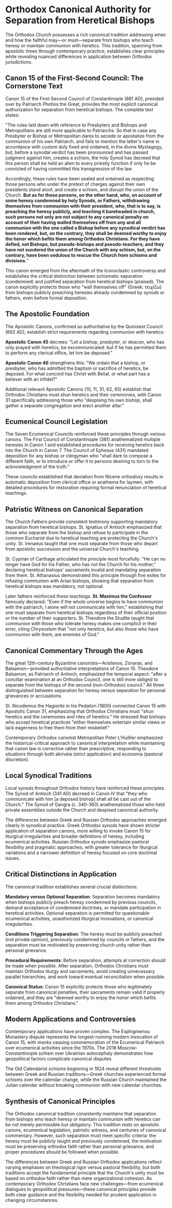 # Orthodox Canonical Authority for Separation from Heretical Bishops

The Orthodox Church possesses a rich canonical tradition addressing when and how the faithful may—or must—separate from bishops who teach heresy or maintain communion with heretics. This tradition, spanning from apostolic times through contemporary practice, establishes clear principles while revealing nuanced differences in application between Orthodox jurisdictions.

## Canon 15 of the First-Second Council: The Cornerstone Text

Canon 15 of the First-Second Council of Constantinople (861 AD), presided over by Patriarch Photios the Great, provides the most explicit canonical authorization for separation from heretical bishops. The complete text states:

"The rules laid down with reference to Presbyters and Bishops and Metropolitans are still more applicable to Patriarchs. So that in case any Presbyter or Bishop or Metropolitan dares to secede or apostatize from the communion of his own Patriarch, and fails to mention the latter's name in accordance with custom duly fixed and ordained, in the divine Mystagogy, but, before a synodal verdict has been pronounced and has passed judgment against him, creates a schism, the holy Synod has decreed that this person shall be held an alien to every priestly function if only he be convicted of having committed this transgression of the law.

Accordingly, these rules have been sealed and ordained as respecting those persons who under the pretext of charges against their own presidents stand aloof, and create a schism, and disrupt the union of the Church. **But as for those persons, on the other hand, who, on account of some heresy condemned by holy Synods, or Fathers, withdrawing themselves from communion with their president, who, that is to say, is preaching the heresy publicly, and teaching it bareheaded in church, such persons not only are not subject to any canonical penalty on account of their having walled themselves off from any and all communion with the one called a Bishop before any synodical verdict has been rendered, but, on the contrary, they shall be deemed worthy to enjoy the honor which befits them among Orthodox Christians. For they have defied, not Bishops, but pseudo-bishops and pseudo-teachers; and they have not sundered the union of the Church with any schism, but, on the contrary, have been sedulous to rescue the Church from schisms and divisions.**"

This canon emerged from the aftermath of the Iconoclastic controversy and establishes the critical distinction between schismatic separation (condemned) and justified separation from heretical bishops (praised). The canon explicitly protects those who "wall themselves off" (Greek: τειχίζω) from bishops publicly preaching heresies already condemned by synods or fathers, even before formal deposition.

## The Apostolic Foundation

The Apostolic Canons, confirmed as authoritative by the Quinisext Council (692 AD), establish strict requirements regarding communion with heretics:

**Apostolic Canon 45** decrees: "Let a bishop, presbyter, or deacon, who has only prayed with heretics, be excommunicated: but if he has permitted them to perform any clerical office, let him be deposed."

**Apostolic Canon 46** strengthens this: "We ordain that a bishop, or presbyter, who has admitted the baptism or sacrifice of heretics, be deposed. For what concord has Christ with Belial, or what part has a believer with an infidel?"

Additional relevant Apostolic Canons (10, 11, 31, 62, 65) establish that Orthodox Christians must shun heretics and their ceremonies, with Canon 31 specifically addressing those who "despising his own bishop, shall gather a separate congregation and erect another altar."

## Ecumenical Council Legislation

The Seven Ecumenical Councils reinforced these principles through various canons. The First Council of Constantinople (381) anathematized multiple heresies in Canon 1 and established procedures for receiving heretics back into the Church in Canon 7. The Council of Ephesus (431) mandated deposition for any bishop or clergyman who "shall dare to compose a different faith, or to introduce or offer it to persons desiring to turn to the acknowledgment of the truth."

These councils established that deviation from Nicene orthodoxy results in automatic deposition from clerical office or anathema for laymen, with detailed procedures for restoration requiring formal renunciation of heretical teachings.

## Patristic Witness on Canonical Separation

The Church Fathers provide consistent testimony supporting mandatory separation from heretical bishops. St. Ignatius of Antioch emphasized that those who separate from the bishop and refuse to participate in the common Eucharist due to heretical teaching are protecting the Church's unity. St. Irenaeus taught that one must separate from those who depart from apostolic succession and the universal Church's teaching.

St. Cyprian of Carthage articulated the principle most forcefully: "He can no longer have God for his Father, who has not the Church for his mother," declaring heretical bishops' sacraments invalid and mandating separation from them. St. Athanasius demonstrated this principle through five exiles for refusing communion with Arian bishops, showing that separation from heretical bishops was mandatory, not optional.

Later fathers reinforced these teachings. **St. Maximus the Confessor** famously declared: "Even if the whole universe begins to have communion with the patriarch, I alone will not communicate with him," establishing that one must separate from heretical bishops regardless of their official position or the number of their supporters. St. Theodore the Studite taught that communion with those who tolerate heresy makes one complicit in their error, citing Chrysostom that "not only heretics, but also those who have communion with them, are enemies of God."

## Canonical Commentary Through the Ages

The great 12th-century Byzantine canonists—Aristenos, Zonaras, and Balsamon—provided authoritative interpretations of Canon 15. Theodore Balsamon, as Patriarch of Antioch, emphasized the temporal aspect: "after a conciliar examination at an Orthodox Council, one is still more obliged to separate from the bishops of the second (non-Orthodox) council." All three distinguished between separation for heresy versus separation for personal grievances or accusations.

St. Nicodemus the Hagiorite in his Pedalion (1800) connected Canon 15 with Apostolic Canon 31, emphasizing that Orthodox Christians must "shun heretics and the ceremonies and rites of heretics." He stressed that bishops who accept heretical practices "either themselves entertain similar views or lack eagerness to free them from their misbelief."

Contemporary Orthodox canonist Metropolitan Peter L'Huillier emphasized the historical-critical approach to canonical interpretation while maintaining that canon law is corrective rather than prescriptive, responding to situations through both akriveia (strict application) and economia (pastoral discretion).

## Local Synodical Traditions

Local synods throughout Orthodox history have reinforced these principles. The Synod of Antioch (341 AD) decreed in Canon IV that "they who communicate with him [a deposed bishop] shall all be cast out of the Church." The Synod of Gangra (c. 340-360) anathematized those who held private assemblies outside the Church and despised canonical authority.

The differences between Greek and Russian Orthodox approaches emerged clearly in synodical practice. Greek Orthodox synods have shown stricter application of separation canons, more willing to invoke Canon 15 for liturgical irregularities and broader definitions of heresy, including ecumenical activities. Russian Orthodox synods emphasize pastoral flexibility and pragmatic approaches, with greater tolerance for liturgical variations and a narrower definition of heresy focused on core doctrinal issues.

## Critical Distinctions in Application

The canonical tradition establishes several crucial distinctions:

**Mandatory versus Optional Separation**: Separation becomes mandatory when bishops publicly preach heresy condemned by previous councils, demand acceptance of condemned doctrines, or mandate participation in heretical activities. Optional separation is permitted for questionable ecumenical activities, unauthorized liturgical innovations, or canonical irregularities.

**Conditions Triggering Separation**: The heresy must be publicly preached (not private opinion), previously condemned by councils or fathers, and the separation must be motivated by preserving church unity rather than personal grievance.

**Procedural Requirements**: Before separation, attempts at correction should be made when possible. After separation, Orthodox Christians must maintain Orthodox liturgy and sacraments, avoid creating unnecessary parallel hierarchies, and work toward eventual reconciliation when possible.

**Canonical Status**: Canon 15 explicitly protects those who legitimately separate from canonical penalties, their sacraments remain valid if properly ordained, and they are "deemed worthy to enjoy the honor which befits them among Orthodox Christians."

## Modern Applications and Controversies

Contemporary applications have proven complex. The Esphigmenou Monastery dispute represents the longest-running modern invocation of Canon 15, with monks ceasing commemoration of the Ecumenical Patriarch over ecumenical activities since the 1970s. The 2018 Moscow-Constantinople schism over Ukrainian autocephaly demonstrates how geopolitical factors complicate canonical disputes.

The Old Calendarist schisms beginning in 1924 reveal different thresholds between Greek and Russian traditions—Greek churches experienced formal schisms over the calendar change, while the Russian Church maintained the Julian calendar without breaking communion with new calendar churches.

## Synthesis of Canonical Principles

The Orthodox canonical tradition consistently maintains that separation from bishops who teach heresy or maintain communion with heretics can be not merely permissible but obligatory. This tradition rests on apostolic canons, ecumenical legislation, patristic witness, and centuries of canonical commentary. However, such separation must meet specific criteria: the heresy must be publicly taught and previously condemned, the motivation must be preserving orthodox faith rather than personal grievance, and proper procedures should be followed when possible.

The differences between Greek and Russian Orthodox applications reflect varying emphases on theological rigor versus pastoral flexibility, but both traditions accept the fundamental principle that the Church's unity must be based on orthodox faith rather than mere organizational cohesion. As contemporary Orthodox Christians face new challenges—from ecumenical dialogues to geopolitical pressures—these canonical principles provide both clear guidance and the flexibility needed for prudent application in changing circumstances.
